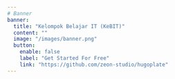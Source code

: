 ```yaml
---
# Banner
banner:
  title: "Kelompok Belajar IT (KeBIT)"
  content: ""
  image: "/images/banner.png"
  button:
    enable: false
    label: "Get Started For Free"
    link: "https://github.com/zeon-studio/hugoplate"
---
```

